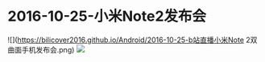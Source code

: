 # 2016-10-25-小米Note2发布会

![](https://bilicover2016.github.io/Android/2016-10-25-b站直播小米Note 2双曲面手机发布会.png)
![](https://bilicover2016.github.io/PC/2016-10-25.jpg)